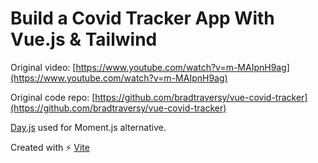 # Build a Covid Tracker App With Vue.js & Tailwind

Original video: [https://www.youtube.com/watch?v=m-MAIpnH9ag](https://www.youtube.com/watch?v=m-MAIpnH9ag)

Original code repo: [https://github.com/bradtraversy/vue-covid-tracker](https://github.com/bradtraversy/vue-covid-tracker)

[Day.js](https://github.com/iamkun/dayjs) used for Moment.js alternative.

Created with ⚡ [Vite](https://vitejs.dev/)
